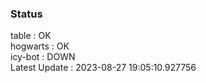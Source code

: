 ### Status


table : OK  
hogwarts : OK  
icy-bot : DOWN  
Latest Update : 2023-08-27 19:05:10.927756
